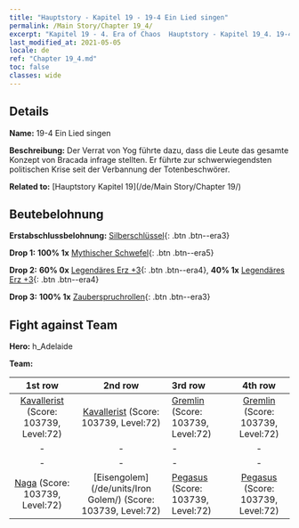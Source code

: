 ```yaml
---
title: "Hauptstory - Kapitel 19 - 19-4 Ein Lied singen"
permalink: /Main Story/Chapter 19_4/
excerpt: "Kapitel 19 - 4. Era of Chaos  Hauptstory - Kapitel 19_4. 19-4 Ein Lied singen"
last_modified_at: 2021-05-05
locale: de
ref: "Chapter 19_4.md"
toc: false
classes: wide
---
```


## Details

 **Name:** 19-4 Ein Lied singen

 **Beschreibung:** Der Verrat von Yog führte dazu, dass die Leute das gesamte Konzept von Bracada infrage stellten. Er führte zur schwerwiegendsten politischen Krise seit der Verbannung der Totenbeschwörer.

 **Related to:** [Hauptstory Kapitel 19](/de/Main Story/Chapter 19/)

## Beutebelohnung

 **Erstabschlussbelohnung:** [Silberschlüssel](/ItemsDE/con_693/){: .btn .btn--era3}

 **Drop 1:** **100% 1x** [Mythischer Schwefel](/ItemsDE/mat_64/){: .btn .btn--era5}

 **Drop 2:** **60% 0x** [Legendäres Erz +3](/ItemsDE/mat_54/){: .btn .btn--era4}, **40% 1x** [Legendäres Erz +3](/ItemsDE/mat_54/){: .btn .btn--era4}

 **Drop 3:** **100% 1x** [Zauberspruchrollen](/ItemsDE/con_694/){: .btn .btn--era3}


## Fight against Team
 **Hero:** h_Adelaide

 **Team:**


  | 1st row | 2nd row | 3rd row | 4th row |
  |:----:|:----:|:----|:----:|
  | [Kavallerist](/de/units/Cavalier/) (Score: 103739, Level:72)  | [Kavallerist](/de/units/Cavalier/) (Score: 103739, Level:72)  | [Gremlin](/de/units/Gremlin/) (Score: 103739, Level:72)  | [Gremlin](/de/units/Gremlin/) (Score: 103739, Level:72)  |
  | - | - | - | - |
  | - | - | - | - |
  | [Naga](/de/units/Naga/) (Score: 103739, Level:72)  | [Eisengolem](/de/units/Iron Golem/) (Score: 103739, Level:72)  | [Pegasus](/de/units/Pegasus/) (Score: 103739, Level:72)  | [Pegasus](/de/units/Pegasus/) (Score: 103739, Level:72)  |


